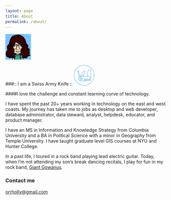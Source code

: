 ```yaml
---
layout: page
title: About
permalink: /about/
---
```


![](images/holly_bigsql.png) 

###:: I am a  Swiss Army Knife :: 
![](images/knife.png)  

####I love the challenge and constant learning curve of technology.

I have spent the past 20+ years working in technology on the east and west coasts. My journey has taken me to  jobs as desktop and web developer, database administrator, data steward, analyst, helpdesk, educator, and product manager. 

I have an MS in Information and Knowledge Strategy from Columbia University and a BA in Political Science with a minor in Geography from Temple University. I have taught graduate level GIS courses at NYU and Hunter College.

In a past life, I toured in a rock band playing lead electric guitar. Today, when I’m not attending my son’s break dancing recitals, I play for fun in my rock band, [Giant Gowanus](http://giantgowan.us/).

### Contact me

[orrholly@gmail.com](mailto:orrholly@gmail.com)


